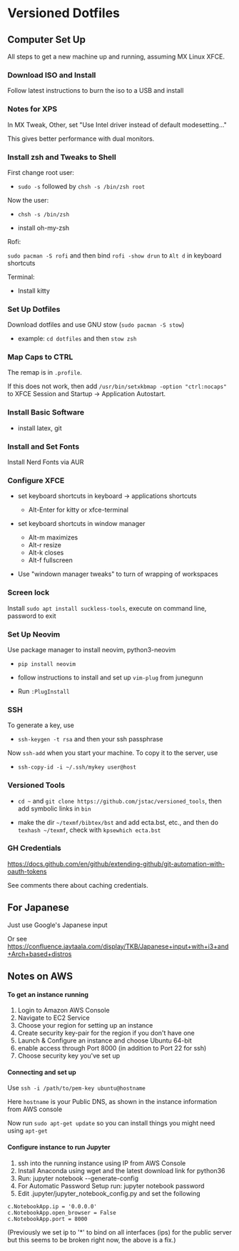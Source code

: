 # Versioned Dotfiles


## Computer Set Up

All steps to get a new machine up and running, assuming MX Linux XFCE.


### Download ISO and Install

Follow latest instructions to burn the iso to a USB and install

### Notes for XPS

In MX Tweak, Other, set "Use Intel driver instead of default modesetting..."

This gives better performance with dual monitors.


### Install zsh and Tweaks to Shell

First change root user:

* `sudo -s` followed by `chsh -s /bin/zsh root`

Now the user:

* `chsh -s /bin/zsh` 

* install oh-my-zsh 

Rofi:

`sudo pacman -S rofi` and then bind `rofi -show drun` to `Alt d` in keyboard shortcuts

Terminal:

* Install kitty

### Set Up Dotfiles

Download dotfiles and use GNU stow (`sudo pacman -S stow`)

* example: `cd dotfiles` and then `stow zsh`  

### Map Caps to CTRL

The remap is in `.profile`.  

If this does not work, then add `/usr/bin/setxkbmap -option "ctrl:nocaps"` to
XFCE Session and Startup -> Application Autostart.


### Install Basic Software

* install latex, git

### Install and Set Fonts

Install Nerd Fonts via AUR

### Configure XFCE

* set keyboard shortcuts in keyboard -> applications shortcuts

  - Alt-Enter for kitty or xfce-terminal

* set keyboard shortcuts in window manager

  - Alt-m maximizes
  - Alt-r resize
  - Alt-k closes
  - Alt-f fullscreen

* Use "windown manager tweaks" to turn of wrapping of workspaces

### Screen lock

Install `sudo apt install suckless-tools`, execute on command line, password to exit


### Set Up Neovim

Use package manager to install neovim, python3-neovim

* `pip install neovim`

* follow instructions to install and set up `vim-plug` from junegunn

* Run `:PlugInstall` 



### SSH

To generate a key, use

* `ssh-keygen -t rsa` and then your ssh passphrase

Now `ssh-add` when you start your machine.  To copy it to the server, use

* `ssh-copy-id -i ~/.ssh/mykey user@host`


### Versioned Tools

* `cd ~` and `git clone https://github.com/jstac/versioned_tools`, then add symbolic links in `bin`

* make the dir `~/texmf/bibtex/bst` and add ecta.bst, etc., and then do `texhash ~/texmf`, check with `kpsewhich ecta.bst`

### GH Credentials

https://docs.github.com/en/github/extending-github/git-automation-with-oauth-tokens

See comments there about caching credentials.


## For Japanese

Just use Google's Japanese input

Or see https://confluence.jaytaala.com/display/TKB/Japanese+input+with+i3+and+Arch+based+distros


## Notes on AWS


#### To get an instance running

1. Login to Amazon AWS Console 
2. Navigate to EC2 Service
3. Choose your region for setting up an instance
6. Create security key-pair for the region if you don't have one
4. Launch & Configure an instance and choose Ubuntu 64-bit
5. enable access through Port 8000 (in addition to Port 22 for ssh)
6. Choose security key you've set up

#### Connecting and set up 

Use `ssh -i /path/to/pem-key ubuntu@hostname`

Here `hostname` is your Public DNS, as shown in the instance information from AWS console

Now run `sudo apt-get update` so you can install things you might need using `apt-get`


#### Configure instance to run Jupyter

1. ssh into the running instance using IP from AWS Console
2. Install Anaconda using wget and the latest download link for python36
3. Run: jupyter notebook --generate-config
4. For Automatic Password Setup run: jupyter notebook password
5. Edit .jupyter/jupyter_notebook_config.py and set the following

```
c.NotebookApp.ip = '0.0.0.0'
c.NotebookApp.open_browser = False
c.NotebookApp.port = 8000 
```

(Previously we set ip to '*' to bind on all interfaces (ips) for the public server but this seems to be broken right now, the above is a fix.)

